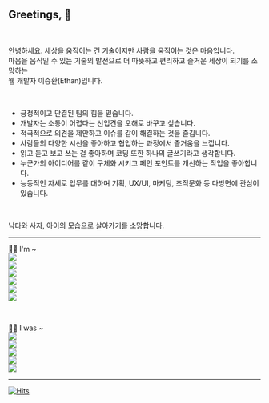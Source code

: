 ## Greetings, 👋
<br/>

안녕하세요. 세상을 움직이는 건 기술이지만 사람을 움직이는 것은 마음입니다.<br/>
마음을 움직일 수 있는 기술의 발전으로 더 따뜻하고 편리하고 즐거운 세상이 되기를 소망하는<br/>
웹 개발자 이승환(Ethan)입니다.<br/>

<br/>

- 긍정적이고 단결된 팀의 힘을 믿습니다.
- 개발자는 소통이 어렵다는 선입견을 오해로 바꾸고 싶습니다.
- 적극적으로 의견을 제안하고 이슈를 같이 해결하는 것을 즐깁니다.
- 사람들의 다양한 시선을 좋아하고 협업하는 과정에서 즐거움을 느낍니다.
- 읽고 듣고 보고 쓰는 걸 좋아하며 코딩 또한 하나의 글쓰기라고 생각합니다.
- 누군가의 아이디어를 같이 구체화 시키고 페인 포인트를 개선하는 작업을 좋아합니다.
- 능동적인 자세로 업무를 대하며 기획, UX/UI, 마케팅, 조직문화 등 다방면에 관심이 있습니다.

<br/>

낙타와 사자, 아이의 모습으로 살아가기를 소망합니다.<br/>

---

💁‍♂️ I'm ~<br/>
<img src='https://img.shields.io/badge/2023.11 ~ -✍️ 글또 9기-B0926A'/>  
<img src='https://img.shields.io/badge/2023.11 ~ -🤿 프론트엔드 다이빙 클럽-164863'/>  
<img src='https://img.shields.io/badge/2023.04 ~ -🎄 개인 블로그 Weezip-2f5d62'/>  
<img src='https://img.shields.io/badge/2021.06 ~ -📚 영화 및 독서모임 북이영화-363062'/>  
<img src='https://img.shields.io/badge/2021.03 ~ -🚀 자기계발 모임 미라클버즈-EF4040'/>  
<img src='https://img.shields.io/badge/2021.03 ~ -🏴 클럽하우스 음악 모임 검치단-0f0f0f'/>  

<br/>

🙆‍♂️ I was ~<br/>
<img src='https://img.shields.io/badge/2023.11-letter me V2-453321'/>  
<img src='https://img.shields.io/badge/2023.11-chrome blogmark for frontend-C3ACD0'/>  
<img src='https://img.shields.io/badge/2023.10-gatsby source notion feely-190482'/>  
<img src='https://img.shields.io/badge/2022.08-letter me V1(name me)-453321'/>  
<img src='https://img.shields.io/badge/2020.07 ~ 2020.12-넥슨 게임 바람의 나라 커뮤니티 도톨 V1-B2533E'/>  

---

[![Hits](https://hits.seeyoufarm.com/api/count/incr/badge.svg?url=https%3A%2F%2Fgithub.com%2Fdearlsh94%2Fhit-counter&count_bg=%235E8B7E&title_bg=%232F5D62&icon=&icon_color=%235E8B7E&title=hits&edge_flat=false)](https://hits.seeyoufarm.com)
